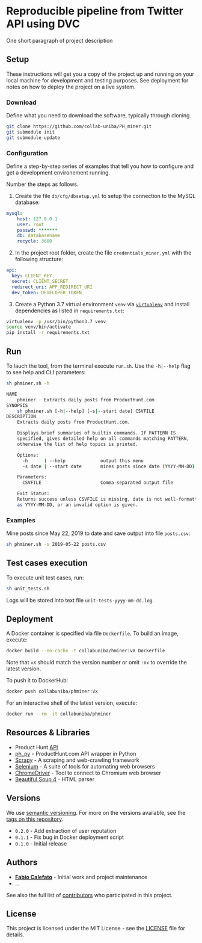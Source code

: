 # Reproducible pipeline from Twitter API using DVC

One short paragraph of project description

## Setup

These instructions will get you a copy of the project up and running on your local machine for development and testing purposes. See deployment for notes on how to deploy the project on a live system.

### Download

Define what you need to download the software, typically through cloning.

```sh
git clone https://github.com/collab-uniba/PH_miner.git
git submodule init
git submodule update
```

### Configuration

Define a step-by-step series of examples that tell you how to configure and get a development environement running.

Number the steps as follows.

1. Create the file `db/cfg/dbsetup.yml` to setup the connection to the MySQL database:

```yaml
mysql:
    host: 127.0.0.1
    user: root
    passwd: *******
    db: databasename
    recycle: 3600
```

2. In the project root folder, create the file `credentials_miner.yml` with the following structure:

```yaml
api:
  key: CLIENT_KEY
  secret: CLIENT_SECRET
  redirect_uri: APP_REDIRECT_URI
  dev_token: DEVELOPER_TOKEN
```

3. Create a Python 3.7 virtual environment `venv` via [`virtualenv`](https://virtualenv.pypa.io/en/latest/) and install dependencies as listed in `requirements.txt`:

```sh
virtualenv -p /usr/bin/python3.7 venv
source venv/bin/activate
pip install -r requirements.txt
```

## Run

To lauch the tool, from the terminal execute `run.sh`. Use the `-h|--help` flag to see help and CLI parameters:

```sh
sh phminer.sh -h

NAME
    phminer - Extracts daily posts from ProductHunt.com
SYNOPSIS
    sh phminer.sh [-h|--help] [-s|--start date] CSVFILE
DESCRIPTION
    Extracts daily posts from ProductHunt.com.

    Displays brief summaries of builtin commands. If PATTERN IS
    specified, gives detailed help on all commands matching PATTERN,
    otherwise the list of help topics is printed.

    Options:
      -h      | --help             output this menu
      -s date | --start date       mines posts since date (YYYY-MM-DD)

    Parameters:
      CSVFILE                      Comma-separated output file

    Exit Status:
    Returns success unless CSVFILE is missing, date is not well-formatted 
    as YYYY-MM-DD, or an invalid option is given.
```

### Examples

Mine posts since May 22, 2019 to date and save output into file `posts.csv`:

```sh
sh phminer.sh -s 2019-05-22 posts.csv
```

## Test cases execution

To execute unit test cases, run:

```sh
sh unit_tests.sh
```

Logs will be stored into text file `unit-tests-yyyy-mm-dd.log`.

## Deployment

A Docker container is specified via file `Dockerfile`. To build an image, execute:

```sh
docker build --no-cache -t collabuniba/hminer:vX Dockerfile
```

Note that `vX` should match the version number or omit `:Vx` to override the latest version.

To push it to DockerHub:

```sh
docker push collabuniba/phminer:Vx
```

For an interactive shell of the latest version, execute:

```sh
docker run --rm -it collabuniba/phminer
```

## Resources & Libraries

* Product Hunt [API](https://api.producthunt.com/v1/docs)
* [ph_py](https://github.com/anatg/ph_py) - ProductHunt.com API wrapper in Python
* [Scrapy](https://scrapy.org) - A scraping and web-crawling framework
* [Selenium](https://www.seleniumhq.org) - A suite of tools for automating web browsers
* [ChromeDriver](http://chromedriver.chromium.org) - Tool to connect to Chromium web browser
* [Beautiful Soup 4](https://www.crummy.com/software/BeautifulSoup/) - HTML parser

## Versions

We use [semantic versioning](http://semver.org/). For more on the versions available, see the [tags on this repository](https://github.com/your/project/tags).

* `0.2.0` - Add extraction of user reputation
* `0.1.1` - Fix bug in Docker deployment script
* `0.1.0` - Initial release

## Authors

* **[Fabio Calefato](https://github.com/PurpleBooth)** - Initial work and project maintenance
* ...

See also the full list of [contributors](https://github.com/your/project/contributors) who participated in this project.

## License

This project is licensed under the MIT License - see the [LICENSE](LICENSE) file for details.
